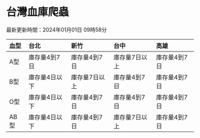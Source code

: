 # 台灣血庫爬蟲

最新更新時間：2024年01月01日 09時58分

| 血型   | 台北      | 新竹      | 台中      | 高雄      |
|:-----|:--------|:--------|:--------|:--------|
| A型   | 庫存量4到7日 | 庫存量4到7日 | 庫存量7日以上 | 庫存量4到7日 |
| B型   | 庫存量4日以下 | 庫存量7日以上 | 庫存量4到7日 | 庫存量4到7日 |
| O型   | 庫存量4日以下 | 庫存量4到7日 | 庫存量4到7日 | 庫存量4到7日 |
| AB型  | 庫存量4日以下 | 庫存量4到7日 | 庫存量7日以上 | 庫存量4到7日 |